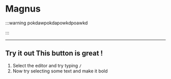 # Magnus 


:::warning
pokdawpokdapowkdpoawkd

:::




---

## Try it out This button is great !

1. Select the editor and try typing `/`
2. Now try selecting some text and make it bold



